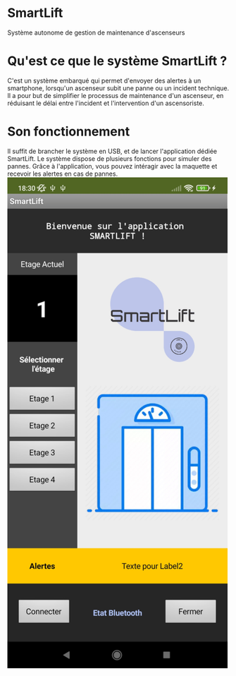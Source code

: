 # SmartLift
Système autonome de gestion de maintenance d'ascenseurs

# Qu'est ce que le système SmartLift ?
C'est un système embarqué qui permet d'envoyer des alertes à un smartphone, lorsqu'un ascenseur subit une panne ou un incident technique.
Il a pour but de simplifier le processus de maintenance d'un ascenseur, en réduisant le délai entre l'incident et l'intervention d'un ascensoriste.

# Son fonctionnement
Il suffit de brancher le système en USB, et de lancer l'application dédiée SmartLift. 
Le système dispose de plusieurs fonctions pour simuler des pannes.
Grâce à l'application, vous pouvez intéragir avec la maquette et recevoir les alertes en cas de pannes.
<img src="https://github.com/KornFlaXe/smartlift/blob/main/img/app_smartlift.jpg" width="500" />
